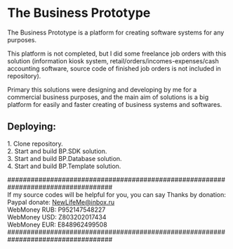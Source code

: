 # The Business Prototype
The Business Prototype is a platform for creating software systems for any purposes. 

This platform is not completed, but I did some freelance job orders with this solution (information kiosk system, retail/orders/incomes-expenses/cash accounting software, source code of finished job orders is not included in repository).

Primary this solutions were designing and developing by me for a commercial business purposes, and the main aim of solutions is a big platform for easily and faster creating of business systems and softwares.

<h2>Deploying:</h2>
1. Clone repository.</br>
2. Start and build BP.SDK solution.</br>
3. Start and build BP.Database solution.</br>
4. Start and build BP.Template solution.


###################################################################################</br>
If my source codes will be helpful for you, you can say Thanks by donation:</br>
   Paypal donate: NewLifeMe@inbox.ru                                         
   WebMoney RUB:  P952147548227                                              
   WebMoney USD:  Z803202017434                                              
   WebMoney EUR:  E848962499508                                              
###################################################################################
